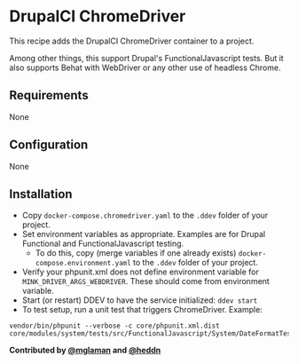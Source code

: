 # DrupalCI ChromeDriver

This recipe adds the DrupalCI ChromeDriver container to a project.

Among other things, this support Drupal's FunctionalJavascript tests.
But it also supports Behat with WebDriver or any other use of headless Chrome.

## Requirements

None

## Configuration

None

## Installation

* Copy `docker-compose.chromedriver.yaml` to the `.ddev` folder of your project.
* Set environment variables as appropriate. Examples are for Drupal Functional and FunctionalJavascript testing.
  * To do this, copy (merge variables if one already exists) `docker-compose.environment.yaml` to the `.ddev` folder of your project.
* Verify your phpunit.xml does not define environment variable for `MINK_DRIVER_ARGS_WEBDRIVER`. These should come from environment variable.
* Start (or restart) DDEV to have the service initialized: `ddev start`
* To test setup, run a unit test that triggers ChromeDriver. Example:
```shell script
vendor/bin/phpunit --verbose -c core/phpunit.xml.dist core/modules/system/tests/src/FunctionalJavascript/System/DateFormatTest.php
```

**Contributed by [@mglaman](https://github.com/mglaman)
and [@heddn](https://github.com/heddn)**

